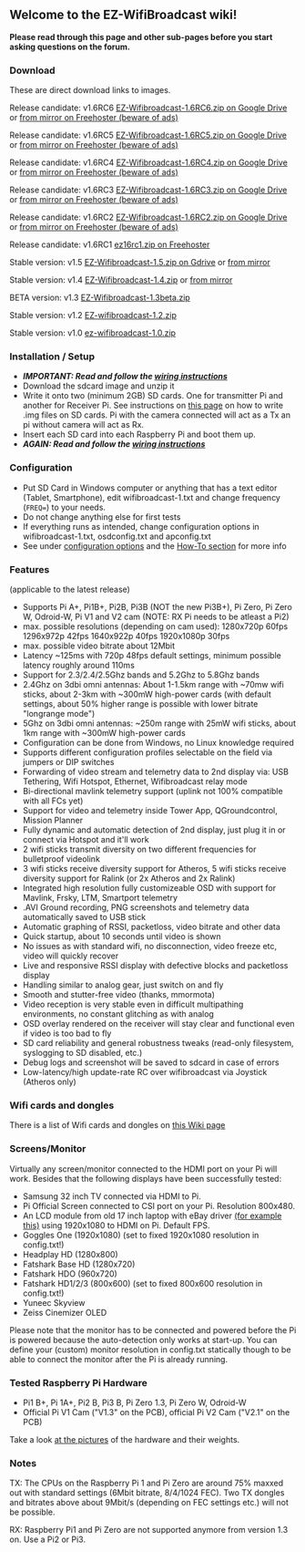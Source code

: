 ## Welcome to the EZ-WifiBroadcast wiki!  
**Please read through this page and other sub-pages before you start asking questions on the forum.**

### Download
These are direct download links to images.


Release candidate: v1.6RC6 [EZ-Wifibroadcast-1.6RC6.zip on Google Drive](https://drive.google.com/open?id=1OgKU4dQoQWsV4T4tVOjq_XM0VrXMXaxs) or [from mirror on Freehoster (beware of ads)](https://www.file-upload.net/en/download-13063079/EZ-Wifibroadcast-1.6RC6.zip.html)

Release candidate: v1.6RC5 [EZ-Wifibroadcast-1.6RC5.zip on Google Drive](https://drive.google.com/file/d/18Q9vlwughGxd8plWHXzevAyhqgZdQ7SA/view?usp=sharing) or [from mirror on Freehoster (beware of ads)](https://www.file-upload.net/en/en/download-12976556/EZ-WifiBroadcast-1.6RC5.zip.html)

Release candidate: v1.6RC4 [EZ-Wifibroadcast-1.6RC4.zip on Google Drive](https://drive.google.com/open?id=1jg-V4uSFQtPljdrRjgkrIdidkTj8kHjm) or [from mirror on Freehoster (beware of ads)](https://en.file-upload.net/en/en/download-12976560/EZ-Wifibroadcast-1.6RC4.zip.html)

Release candidate: v1.6RC3 [EZ-Wifibroadcast-1.6RC3.zip on Google Drive](https://drive.google.com/open?id=1gcVUFHVF88LHg6KTvCBZtw5CV_btmbFg) or [from mirror on Freehoster (beware of ads)](https://www.file-upload.net/en/download-12889765/EZ-Wifibroadcast-1.6RC3.zip.html)

Release candidate: v1.6RC2 [EZ-Wifibroadcast-1.6RC2.zip on Google Drive](https://drive.google.com/uc?id=0B8ke2EKPqvORa1dhdGJQM3pfR28&export=download) or [from mirror on Freehoster (beware of ads)](https://en.file-upload.net/download-12774875/EZ-Wifibroadcast-1.6RC2.zip.html)

Release candidate: v1.6RC1 [ez16rc1.zip on Freehoster](https://en.file-upload.net/download-12769426/ez16rc1.zip.html)

Stable version: v1.5 [EZ-Wifibroadcast-1.5.zip on Gdrive](https://drive.google.com/uc?id=0B8ke2EKPqvORdDNkSTdwNDZQZnc&export=download) or [from mirror](https://1drv.ms/u/s!AICL89CL69nXhpsK)

Stable version: v1.4 [EZ-Wifibroadcast-1.4.zip](https://drive.google.com/open?id=0BxyIDQpjwq9YWk9mLWR1b0JENDg) or [from mirror](https://drive.google.com/uc?id=0B8ke2EKPqvORR0lXVGptSEhwOU0&export=download)

BETA version: v1.3 [EZ-Wifibroadcast-1.3beta.zip](https://docs.google.com/uc?id=0B8ke2EKPqvORazlSb3hxS0hOOTA&export=download)

Stable version: v1.2 [EZ-wifibroadcast-1.2.zip](https://drive.google.com/uc?id=0B8ke2EKPqvORRmdUenJ0WmtFc1U&export=download)

Stable version: v1.0 [ez-wifibroadcast-1.0.zip](https://docs.google.com/uc?id=0B8ke2EKPqvORQU5RYi1EbEpQMUE&export=download)


### Installation / Setup
- _**IMPORTANT: Read and follow the [wiring instructions](https://github.com/bortek/EZ-WifiBroadcast/wiki/Wiring)**_
- Download the sdcard image and unzip it
- Write it onto two (minimum 2GB) SD cards. One for transmitter Pi and another for Receiver Pi. See instructions on [this page](https://www.raspberrypi.org/documentation/installation/installing-images/) on how to write .img files on SD cards. Pi with the camera connected will act as a Tx an pi without camera will act as Rx. 
- Insert each SD card into each Raspberry Pi and boot them up.
- _**AGAIN: Read and follow the [wiring instructions](https://github.com/bortek/EZ-WifiBroadcast/wiki/Wiring)**_

### Configuration
- Put SD Card in Windows computer or anything that has a text editor (Tablet, Smartphone), edit wifibroadcast-1.txt and change frequency (`FREQ=`) to your needs.
- Do not change anything else for first tests
- If everything runs as intended, change configuration options in wifibroadcast-1.txt, osdconfig.txt and apconfig.txt
- See under [configuration options](https://github.com/bortek/EZ-WifiBroadcast/wiki/Configuration-options) and the [How-To section](https://github.com/bortek/EZ-WifiBroadcast/wiki/How-to's) for more info


### Features
(applicable to the latest release)
- Supports Pi A+, Pi1B+, Pi2B, Pi3B (NOT the new Pi3B+), Pi Zero, Pi Zero W, Odroid-W, Pi V1 and V2 cam (NOTE: RX Pi needs to be atleast a Pi2)
- max. possible resolutions (depending on cam used):
1280x720p 60fps
1296x972p 42fps
1640x922p 40fps
1920x1080p 30fps
- max. possible video bitrate about 12Mbit
- Latency ~125ms with 720p 48fps default settings, minimum possible latency roughly around 110ms
- Support for 2.3/2.4/2.5Ghz bands and 5.2Ghz to 5.8Ghz bands
- 2.4Ghz on 3dbi omni antennas: About 1-1.5km range with ~70mw wifi sticks, about 2-3km with ~300mW high-power cards (with default settings, about 50% higher range is possible with lower bitrate "longrange mode")
- 5Ghz on 3dbi omni antennas: ~250m range with 25mW wifi sticks, about 1km range with ~300mW high-power cards
- Configuration can be done from Windows, no Linux knowledge required
- Supports different configuration profiles selectable on the field via jumpers or DIP switches
- Forwarding of video stream and telemetry data to 2nd display via: USB Tethering, Wifi Hotspot, Ethernet, Wifibroadcast relay mode
- Bi-directional mavlink telemetry support (uplink not 100% compatible with all FCs yet)
- Support for video and telemetry inside Tower App, QGroundcontrol, Mission Planner
- Fully dynamic and automatic detection of 2nd display, just plug it in or connect via Hotspot and it'll work
- 2 wifi sticks transmit diversity on two different frequencies for bulletproof videolink
- 3 wifi sticks receive diversity support for Atheros, 5 wifi sticks receive diversity support for Ralink (or 2x Atheros and 2x Ralink)
- Integrated high resolution fully customizeable OSD with support for Mavlink, Frsky, LTM, Smartport telemetry
- .AVI Ground recording, PNG screenshots and telemetry data automatically saved to USB stick
- Automatic graphing of RSSI, packetloss, video bitrate and other data
- Quick startup, about 10 seconds until video is shown
- No issues as with standard wifi, no disconnection, video freeze etc, video will quickly recover
- Live and responsive RSSI display with defective blocks and packetloss display
- Handling similar to analog gear, just switch on and fly
- Smooth and stutter-free video (thanks, mmormota)
- Video reception is very stable even in difficult multipathing environments, no constant glitching as with analog
- OSD overlay rendered on the receiver will stay clear and functional even if video is too bad to fly
- SD card reliability and general robustness tweaks (read-only filesystem, syslogging to SD disabled, etc.)
- Debug logs and screenshot will be saved to sdcard in case of errors
- Low-latency/high update-rate RC over wifibroadcast via Joystick (Atheros only)


### Wifi cards and dongles
There is a list of Wifi cards and dongles on [this Wiki page](https://github.com/bortek/EZ-WifiBroadcast/wiki/List-of-Wifi-cards-and-doungles)

### Screens/Monitor
Virtually any screen/monitor connected to the HDMI port on your Pi will work. Besides that the following displays have been successfully tested:
 - Samsung 32 inch TV connected via HDMI to Pi.
 - Pi Official Screen connected to CSI port on your Pi. Resolution 800x480.
 - An LCD module from old 17 inch laptop with eBay driver [(for example this)](http://www.ebay.com/itm/HDMI-VGA-2AV-Lcd-controller-Board-VS-TY2662-V1-for-LCD-panel-Only-driver-board-/181596796562?hash=item2a48033692:g:TGEAAOSwQJhUdwFZ) using 1920x1080 to HDMI on Pi. Default FPS.
 - Goggles One (1920x1080) (set to fixed 1920x1080 resolution in config.txt!)
 - Headplay HD (1280x800)
 - Fatshark Base HD (1280x720)
 - Fatshark HDO (960x720)
 - Fatshark HD1/2/3 (800x600) (set to fixed 800x600 resolution in config.txt!)
 - Yuneec Skyview
 - Zeiss Cinemizer OLED

Please note that the monitor has to be connected and powered before the Pi is powered because the auto-detection only works at start-up. You can define your (custom) monitor resolution in config.txt statically though to be able to connect the monitor after the Pi is already running.

### Tested Raspberry Pi Hardware
- Pi1 B+, Pi 1A+, Pi2 B, Pi3 B, Pi Zero 1.3, Pi Zero W, Odroid-W
- Official Pi V1 Cam ("V1.3" on the PCB), official Pi V2 Cam ("V2.1" on the PCB)

Take a look [at the pictures](https://github.com/bortek/EZ-WifiBroadcast/wiki/Pictures) of the hardware and their weights.

### Notes
TX: The CPUs on the Raspberry Pi 1 and Pi Zero are around 75% maxxed out with standard settings (6Mbit bitrate, 8/4/1024 FEC). Two TX dongles and bitrates above about 9Mbit/s (depending on FEC settings etc.) will not be possible.

RX: Raspberry Pi1 and Pi Zero are not supported anymore from version 1.3 on. Use a Pi2 or Pi3.